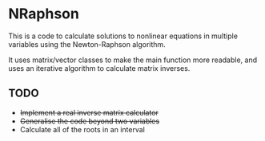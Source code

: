 # NRaphson
This is a code to calculate solutions to nonlinear equations in multiple variables using the Newton-Raphson algorithm.

It uses matrix/vector classes to make the main function more readable, and uses an iterative algorithm to calculate matrix inverses.

## TODO
* ~~Implement a real inverse matrix calculator~~
* ~~Generalise the code beyond two variables~~
* Calculate all of the roots in an interval

